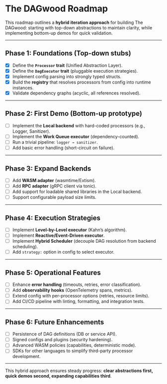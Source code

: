 # The DAGwood Roadmap

This roadmap outlines a **hybrid iteration approach** for building The DAGwood: starting with top-down abstractions to maintain clarity, while implementing bottom-up demos for quick validation.

---

## Phase 1: Foundations (Top-down stubs)

* [X] Define the **`Processor` trait** (Unified Abstraction Layer).
* [X] Define the **`DagExecutor` trait** (pluggable execution strategies).
* [X] Implement config parsing into strongly typed structs.
* [X] Build the **registry** that resolves processors from config into runtime instances.
* [X] Validate dependency graphs (acyclic, all references resolved).

---

## Phase 2: First Demo (Bottom-up prototype)

* [ ] Implement the **Local backend** with hard-coded processors (e.g., Logger, Sanitizer).
* [ ] Implement the **Work Queue executor** (dependency-counted).
* [ ] Run a trivial pipeline: `logger → sanitizer`.
* [ ] Add basic error handling (short-circuit on failure).

---

## Phase 3: Expand Backends

* [ ] Add **WASM adapter** (wasmtime/Extism).
* [ ] Add **RPC adapter** (gRPC client via tonic).
* [ ] Add support for loadable shared libraries in the Local backend.
* [ ] Support configurable payload size limits.

---

## Phase 4: Execution Strategies

* [ ] Implement **Level-by-Level executor** (Kahn’s algorithm).
* [ ] Implement **Reactive/Event-Driven executor**.
* [ ] Implement **Hybrid Scheduler** (decouple DAG resolution from backend scheduling).
* [ ] Add `strategy:` option in config to select executor.

---

## Phase 5: Operational Features

* [ ] Enhance **error handling** (timeouts, retries, error classification).
* [ ] Add **observability hooks** (OpenTelemetry spans, metrics).
* [ ] Extend config with per-processor options (retries, resource limits).
* [ ] Add CI/CD pipeline with linting, formatting, and integration tests.

---

## Phase 6: Future Enhancements

* [ ] Persistence of DAG definitions (DB or service API).
* [ ] Signed configs and plugins (security hardening).
* [ ] Advanced WASM policies (capabilities, deterministic mode).
* [ ] SDKs for other languages to simplify third-party processor development.

---

This hybrid approach ensures steady progress: **clear abstractions first, quick demos second, expanding capabilities third**.
